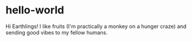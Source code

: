 # hello-world
Hi Earthlings!
I like fruits (I'm practically a monkey on a hunger craze) and sending good vibes to my fellow humans. 
